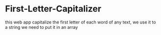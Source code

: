 # First-Letter-Capitalizer
this web app capitalize the first letter of each word of any text, we use it to a string we need to put it in an array
